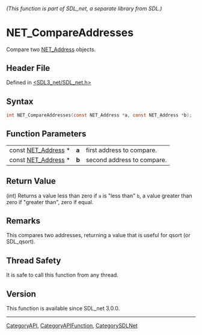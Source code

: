 ###### (This function is part of SDL_net, a separate library from SDL.)
# NET_CompareAddresses

Compare two [NET_Address](NET_Address) objects.

## Header File

Defined in [<SDL3_net/SDL_net.h>](https://github.com/libsdl-org/SDL_net/blob/main/include/SDL3_net/SDL_net.h)

## Syntax

```c
int NET_CompareAddresses(const NET_Address *a, const NET_Address *b);
```

## Function Parameters

|                                    |       |                            |
| ---------------------------------- | ----- | -------------------------- |
| const [NET_Address](NET_Address) * | **a** | first address to compare.  |
| const [NET_Address](NET_Address) * | **b** | second address to compare. |

## Return Value

(int) Returns a value less than zero if `a` is "less than" `b`, a value
greater than zero if "greater than", zero if equal.

## Remarks

This compares two addresses, returning a value that is useful for qsort (or
SDL_qsort).

## Thread Safety

It is safe to call this function from any thread.

## Version

This function is available since SDL_net 3.0.0.

----
[CategoryAPI](CategoryAPI), [CategoryAPIFunction](CategoryAPIFunction), [CategorySDLNet](CategorySDLNet)

